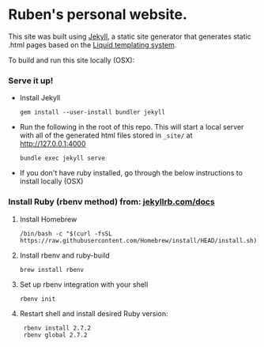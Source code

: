 # Ruben's personal website. 

This site was built using [Jekyll](https://jekyllrb.com/), a static site generator that generates static .html pages based on the [Liquid templating system](https://github.com/Shopify/liquid/wiki/Liquid-for-Designers).

To build and run this site locally (OSX):
### Serve it up!
* Install Jekyll
    ```
    gem install --user-install bundler jekyll
    ```
* Run the following in the root of this repo. This will start a local server with all of the generated html files stored in `_site/` at <http://127.0.0.1:4000>
    ```
    bundle exec jekyll serve 
    ```

* If you don't have ruby installed, go through the below instructions to install locally (OSX)


### Install Ruby (rbenv method) from: [jekyllrb.com/docs](https://jekyllrb.com/docs/installation/macos/)
1.  Install Homebrew
    
    ```
    /bin/bash -c "$(curl -fsSL https://raw.githubusercontent.com/Homebrew/install/HEAD/install.sh)"
    ```
2. Install rbenv and ruby-build
    
    ```
    brew install rbenv
    ```
3. Set up rbenv integration with your shell

    ```
    rbenv init
    ```
4. Restart shell and install desired Ruby version:
   ```
    rbenv install 2.7.2
    rbenv global 2.7.2
    ```
